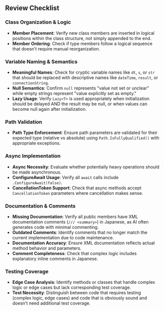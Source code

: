 ## Review Checklist

### Class Organization & Logic

* **Member Placement**: Verify new class members are inserted in logical positions within the class structure, not simply appended to the end.
* **Member Ordering**: Check if type members follow a logical sequence that doesn't require manual reorganization.

### Variable Naming & Semantics

* **Meaningful Names**: Check for cryptic variable names like `dt`, `s`, or `str` that should be replaced with descriptive names like `dateTime`, `result`, or `connectionString`.
* **Null Semantics**: Confirm `null` represents "value not set or unclear" while empty strings represent "value explicitly set as empty."
* **Lazy Usage**: Verify `Lazy<T>` is used appropriately when initialization should be delayed AND the result may be null, or when values can become null again after initialization.

### Path Validation

* **Path Type Enforcement**: Ensure path parameters are validated for their expected type (relative vs absolute) using `Path.IsFullyQualified()` with appropriate exceptions.

### Async Implementation

* **Async Necessity**: Evaluate whether potentially heavy operations should be made asynchronous.
* **ConfigureAwait Usage**: Verify all `await` calls include `.ConfigureAwait(false)`.
* **CancellationToken Support**: Check that async methods accept `CancellationToken` parameters where cancellation makes sense.

### Documentation & Comments

* **Missing Documentation**: Verify all public members have XML documentation comments (`/// <summary>`) in Japanese, as AI often generates code with minimal commenting.
* **Outdated Comments**: Identify comments that no longer match the current implementation due to code maintenance.
* **Documentation Accuracy**: Ensure XML documentation reflects actual method behavior and parameters.
* **Comment Completeness**: Check that complex logic includes explanatory inline comments in Japanese.

### Testing Coverage

* **Edge Case Analysis**: Identify methods or classes that handle complex logic or edge cases but lack corresponding test coverage.
* **Test Necessity**: Distinguish between code that requires testing (complex logic, edge cases) and code that is obviously sound and doesn't need additional test coverage.
